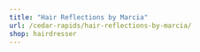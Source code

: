 ```yaml
---
title: "Hair Reflections by Marcia"
url: /cedar-rapids/hair-reflections-by-marcia/
shop: hairdresser
---
```

